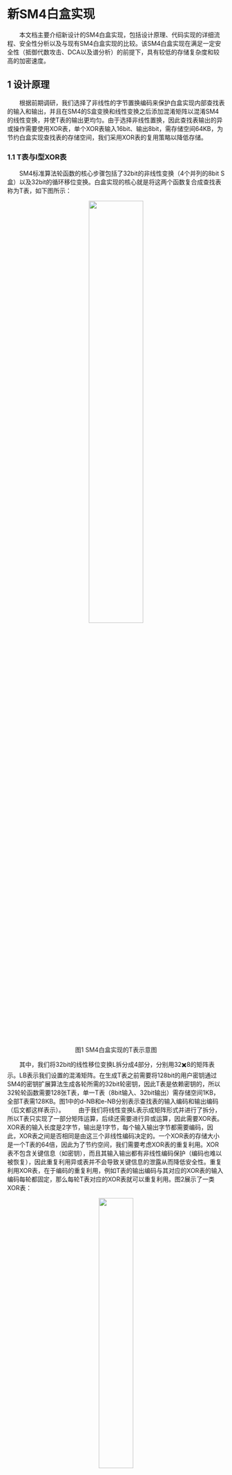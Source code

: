 # 新SM4白盒实现

&emsp;&emsp;本文档主要介绍新设计的SM4白盒实现，包括设计原理、代码实现的详细流程、安全性分析以及与现有SM4白盒实现的比较。该SM4白盒实现在满足一定安全性（抵御代数攻击、DCA以及谱分析）的前提下，具有较低的存储复杂度和较高的加密速度。

## 1 设计原理

&emsp;&emsp;根据前期调研，我们选择了非线性的字节置换编码来保护白盒实现内部查找表的输入和输出，并且在SM4的S盒变换和线性变换之后添加混淆矩阵以混淆SM4的线性变换，并使T表的输出更均匀。由于选择非线性置换，因此查找表输出的异或操作需要使用XOR表，单个XOR表输入16bit、输出8bit，需存储空间64KB，为节约白盒实现查找表的存储空间，我们采用XOR表的复用策略以降低存储。

### 1.1 T表与I型XOR表

&emsp;&emsp;SM4标准算法轮函数的核心步骤包括了32bit的非线性变换（4个并列的8bit S盒）以及32bit的循环移位变换。白盒实现的核心就是将这两个函数复合成查找表称为T表，如下图所示：

<div align=center><img src="image.png" width = "50%"></div>
<center>图1 SM4白盒实现的T表示意图</center>

&emsp;&emsp;其中，我们将32bit的线性移位变换L拆分成4部分，分别用32✖️8的矩阵表示。LB表示我们设置的混淆矩阵。在生成T表之前需要将128bit的用户密钥通过SM4的密钥扩展算法生成各轮所需的32bit轮密钥，因此T表是依赖密钥的，所以32轮轮函数需要128张T表，单一T表（8bit输入、32bit输出）需存储空间1KB，全部T表需128KB。图1中的d-NB和e-NB分别表示查找表的输入编码和输出编码（后文都这样表示）。
&emsp;&emsp;由于我们将线性变换L表示成矩阵形式并进行了拆分，所以T表只实现了一部分矩阵运算，后续还需要进行异或运算，因此需要XOR表。XOR表的输入长度是2字节，输出是1字节，每个输入输出字节都需要编码，因此，XOR表之间是否相同是由这三个非线性编码决定的。一个XOR表的存储大小是一个T表的64倍，因此为了节约空间，我们需要考虑XOR表的重复利用。XOR表不包含关键信息（如密钥），而且其输入输出都有非线性编码保护（编码也难以被恢复），因此重复利用异或表并不会导致关键信息的泄露从而降低安全性。重复利用XOR表，在于编码的重复利用，例如T表的输出编码与其对应的XOR表的输入编码每轮都固定，那么每轮T表对应的XOR表就可以重复利用。图2展示了一类XOR表：

<div align=center><img src="image-1.png" width = "40%"></div>
<center>图2 I型XOR表</center>

I型XOR表由2层异或表构成，第一层的8个XOR表将4个T表的输出异或为2个32bit字，再经过第二层的4个XOR表得到1个32bit字，从而实现了SM4的L变换。观察图1和图2不难发现编码的颜色和标注都是对应的，对应位置的编码只需要生成一次即可，不需要每轮都生成新的编码，字母A、B、C等表示编码所在位置也表示编码的型号，例如B代表的编码位于T表的输出端和I型异或表第一层的输入，这对编码相互抵消来保证加密函数的功能性。既然可以重复利用编码，那为什么同一类型的编码不重复利用？比如B和C类型编码只生成一次，这样第一层XOR表只需要1个，还能再压缩空间。回答这个问题，需要考虑白盒实现的安全性，由于我们采用混淆矩阵是精心设计的，这样T表输出的每个字节都会与S盒对应且输出的每个字节都是均匀的（遍历输入会得到256种取值，对谱分析和DCA有较高防御能力），若只采用一个编码，攻击者可以利用频率分析攻击每一轮的T表。而且XOR表的输入端的两个编码不能相通，若相同的话攻击者容易得到关于0的映射信息。在这种设计原则下，I型XOR表需存储空间12✖️64KB=768KB。

### 1.2 混淆矩阵逆变换查找表与II型XOR查找表

&emsp;&emsp;我们在T表中添加了混淆矩阵LB，使T表的输出更均匀且提高了白盒实现抵御DCA和谱分析的能力。为了保证算法的标准性，我们需要将LB矩阵抵消掉。由于是矩阵运算，因此我们按照和构造T表一样的方式，将LB的逆矩阵进行拆分，并通过XOR表实现完整的矩阵乘法运算。如下图所示：

<div align=center><img src="image-2.png" width = "30%"></div>
<center>图3 混淆矩阵逆变换查找表</center>

在这里，我们需要强调，混淆矩阵是秘密生成的，每一轮的混淆矩阵可以相通也可以不同。若每一轮的混淆矩阵相同，那么逆变换查找表共需4KB；若每一轮的混淆矩阵都重新生成，则需要128KB。图4是II型XOR表：

<div align=center><img src="image-3.png" width = "40%"></div>
<center>图4 II型XOR表</center>

II型XOR表的构造原则与I型相同，需要注意的是，无论是否重复利用混淆矩阵LB都不会影响II型XOR表的生成与存储，因为XOR表只与编码有关。I型XOR与II型XOR表在输出位置都保持了编码的新鲜性，使S盒对应位置的输出都是均匀的，保障了各个位置抵抗DCA和谱分析的能力。II型XOR表需存储空间12✖️64KB=768KB。

### 1.3 混淆矩阵的选择

&emsp;&emsp;混淆矩阵LB是32✖️32的矩阵，表示为：
<div align=center><img src="image-4.png" width = "30%"></div>
其中表示8✖️8的矩阵，为使S盒对应位置的输出都是均匀的，要求LB除了可逆还需满足三个条件:
（1）满足T表输出的均匀性：

T0：
<div align=center><img src="image-5.png" width = "60%"></div>

T1:
<div align=center><img src="image-6.png" width = "60%"></div>

T2:
<div align=center><img src="image-7.png" width = "60%"></div>

T3：
<div align=center><img src="image-8.png" width = "60%"></div>

需要保证上述16个方程对应的16个8✖️8的矩阵都是满秩的，其中H表示SM4线性变换矩阵L的分块矩阵；
（2）I型XOR表第一层输出的均匀性：
T0+T1：
<div align=center><img src="image-9.png" width = "60%"></div>

T2+T3：
<div align=center><img src="image-10.png" width = "60%"></div>

需要保证上述8个8*8的矩阵都是满秩的；
（3）I型XOR表第二层输出的均匀性：
T0+T1+T2+T3：
<div align=center><img src="image-11.png" width = "60%"></div>

需要保证上述4个8*8的矩阵都是满秩的。这样精心设计挑选的混淆矩阵能为T表提供抵御侧信道攻击更高的安全性。

### 1.4 轮函数的输入阶段和输出阶段

&emsp;&emsp;SM4算法每一轮都会生成一个新的32bit字，它是由当前轮的一个输入32bit字和SM4的F函数生成的32bit字异或得到的，如图5所示，因此轮函数的最后阶段也是由异或表实现的。需要注意的是，这类型异或表的输出编码必须保证每一轮的新鲜性，以抵御代数攻击。
<div align=center><img src="image-12.png" width = "60%"></div>
<center>图5 SM4分组密码算法加密流程示意图</center>
进入F函数的32bit字是由当前轮的3个输入32bit字异或得到的，因此也需要XOR表来实现。首先，我们先构造输入阶段的查找表，如图6所示：

<div align=center><img src="image-13.png" width = "30%"></div>
<center>图6 输入查找表</center>

其中，输入IN是根据前一轮的输出编码OUT生成的（除了前四轮中32bit字对应的输入编码是另外生成），因此，为了复用异或表，输入阶段应该再额外添加一层编码，即H编码，这样输入阶段的3个32bit字的异或就可以用8个异或表表示，其中第一层异或表可以进行复用，第二层异或表的输入编码可以复用，但是要保证输出编码A每轮新鲜，如图7所示：

<div align=center><img src="image-14.png" width = "30%"></div>
<center>图7 III型XOR表</center>

这样，输入查找表每轮都需要重新生成（IN新鲜，H型编码复用）共需存储空间32*4KB=128KB，III型异或表，共需存储空间4✖️64KB+4✖️64KB✖️32=8MB+256KB。
&emsp;&emsp;最后还剩下轮函数的输出阶段，如图8所示：

<div align=center><img src="image-15.png" width = "30%"></div>
<center>图8 输出XOR表</center>

其中，由于H编码和G编码都可以复用，但是输出编码OUT必须保证每一轮新鲜，因此输出异或表不能复用，需存储空间32✖️4✖️64KB=8MB。
&emsp;&emsp;综上，全部SM4白盒实现的查找表共需存储空间为18MB4KB。注意，这个存储空间是根据本文设计方案所需的最小空间，如果不进行表或者编码亦或混淆矩阵的重复利用，或者每隔几轮再重复利用，那么所需存储空间还会增多。

## 2 代码实现的详细流程

&emsp;&emsp;SM4白盒实现的代码包括查找表的生成和加密算法的实现两部分。代码由C语言编写，矩阵运算库为[WBMatrix](https://github.com/scnucrypto/WBMatrix)，代码主要参考了[Xiao-Lai白盒SM4实现[1]](https://github.com/Nexus-TYF/Xiao-Lai-White-box-SM4)和[Bai-Wu白盒SM4实现[2]](https://github.com/Nexus-TYF/Bai-Wu-White-box-SM4)和[SM4的实现](https://github.com/NEWPLAN/SMx/tree/master/SM4)。

### 2.1 查找表的生成

&emsp;&emsp;构成查找表的元素包括8bit的非线性置换编码、混淆矩阵、轮密钥和S盒。
（1）8bit非线性置换编码的生成与XOR表的构造
&emsp;&emsp;采用随机置换的方式生成，但是需要加个约束条件：不能将0映射到0，限制敌手对于输出位置为0的判断。代码封装成函数：void Gen_BytePer(uint8_t *permutation, uint8_t*inverse)。由于各类查找表的输入输出都由非线性编码进行保护，因此在生成查找表前将所有非线性编码全部生成，需要注意输入查找表的IN编码和输出查找表的OUT编码与输入输出的32bit字的对应关系，并且同时生成对明文的进行编码和对密文进行解码的外部编码，对明文进行编码的外部编码作用于服务端，对密文进行解码的外部编码作用于客户端。由于XOR表只与输入和输出编码有关，因此在生成所有编码后就可以构造XOR表了，需要注意表与最终加密算法计算流程以及编码顺序的对应。
（2）轮密钥的生成
&emsp;&emsp;参考[SM4的实现](https://github.com/NEWPLAN/SMx/tree/master/SM4)，封装成函数：void sm4_setkey_enc(sm4_context *ctx, unsigned char *key)。
（3）混淆矩阵的生成
&emsp;&emsp;根据1.3节的约束，对随机生成的32bit矩阵进行筛选，封装成函数：void Gen_LB（M32* LB, M32* LB_inv）。
（4）构造T表和混淆矩阵逆变换查找表的构造
&emsp;&emsp;根据图1和图3，按照顺序组合各种元素，需注意编码的选择，要与前序编码和后序编码对应。矩阵按照列来切割，需要注意主体32bit矩阵与分块8bit矩阵位置的对应关系。
将所有生成查找表和外部编码的代码封装为函数：void wbsm4_gen(uint8_t *key,buffer)，可以选择将生成的查找表和外部编码都输出为.h文件，然后该文件再与加密函数的代码进行编译生成加密可执行文件，这样更符合白盒实现的部署场景。

### 2.2 加密函数的实现

&emsp;&emsp;SM4分组密码的分组长度是128bit，共32轮，每轮生成一个32bit字并与当前轮输入的3个32bit字一起进入下一轮，因此加密轮函数的代码主要维护一个长度为128bit的队列，封装成函数：void wbsm4_encrypt(uint8_t input[16], uint8_t output[16])。由于加密算法主要就是查表操作，因此在代码实现时需要注意查找表的顺序，还需注意SM4加密算法最后是逆序变换。

## 3 安全性分析

&emsp;&emsp;方案的安全性分析包括侧信道场景的安全性分析和白盒场景的安全性分析。

### 3.1侧信道分析

&emsp;&emsp;综合现有的侧信道安全性分析，如谱分析[3]ADCA[4]选择对T表进行攻击，我们可以将T表抽象成一个8->8的映射：
<div align=center><img src="image-19.png" width = "30%"></div>
其中NB表示单字节的非线性变换，NSM表示LB矩阵与SM4的L线性变换进行矩阵乘法得到的与一个S盒对应的矩阵，根据混淆矩阵LB的性质，我们可以证明NSM是非奇异矩阵（Non-Singular Matrix）。假设攻击者已知输入编码，那么根据文献[3]和[4]的方法与结论，在单字节输出编码和非奇异矩阵NSM的共同防护下，不能对该T表映射进行密钥区分攻击，因为NSM满秩不会对的代数度产生影响。我们进行了10000次的模拟实验，每次实验的外部编码均和NSM均按照白盒方案随机生成，密钥区分攻击均失败，因此该方案可以抵抗侧信道攻击。倘若攻击者并不知道输入编码，那么侧信道攻击则无法进行，因为无法通过明文猜测中间值。而选择仿射编码的白盒实现（如Xiao-Lai白盒SM4[1]、Bai-Wu白盒SM4[2]、Yao-Chen白盒SM4[8]等），无论编码是8bit、32bit还是64bit，其代数度都为1，因此在已知外部编码的情况下，容易受到侧信道攻击。

### 3.2 白盒攻击

&emsp;&emsp;对于一个白盒实现，攻击者想要对其进行攻击，首先需要对算法加密程序进行逆向分析得到源码或者白盒实现的全部查找表，这一步骤虽然繁琐，但我们假设攻击者能够完全获取白盒实现的全部信息，然后可以对查找表进行组合。我们将第i轮和第i+1轮的查找表进行组合，抽象出的攻击模型如图9所示：

<div align=center><img src="image-16.png" width = "70%"></div>
<center>图9 攻击模型</center>

其中，将置0，我们可以得到类似BGE攻击的模型[5]，通过这个模型我们能够利用BGE攻击的第一阶段的算法，将输入输出的单字节编码转换成8bit仿射编码，根据算法[6]，转换连续4轮单字节编码的时间复杂度约为，由于编码未知，因此BGE攻击不可行，但是我们构造了一个仿射仿射等价问题[13]（S盒的输入输出端都是仿射编码），可以通过基于仿射等价算法[13]的攻击方法进行攻击。参考Xiao-Lai的SM4白盒实现，其攻击模型为：

<div align=center><img src="image-17.png" width = "60%"></div>
<center>图10 Xiao-Lai白盒SM4攻击模型[1]</center>

其中，红色框中的仿射变换最终可以得到一个32bit的常数，而输入编码和输出编码都是8bit的仿射变换。而我们所构造的白盒实现也可以转化成图10的形式，这样我们白盒实现的安全性至少可以规约到Xiao-Lai白盒SM4的安全性。最近，在CT-RSA 2025会议中录用的一篇文章是通过基于仿射等价的攻击方法对Xiao-Lai白盒SM4[1]、Bai-Wu白盒SM4[2]、Shi等人的白盒SM4[7]和Yao-Chen白盒SM4[8]进行了密钥恢复攻击，攻击复杂度分别是，时间复杂度比Lin-Lai攻击以及Pan等人的攻击都要低。截至目前文章还未公开，读者可以关注CT-RSA 2025会议（会议日期2025年4月28日至5月1日）了解详情。因此根据学术界最新成果，攻击我们的白盒实现的时间复杂度也为（第一步将单字节编码转换成仿射编码的时间复杂度与相比可忽略）。

## 4 与现有SM4白盒实现的比较

<div align=center><img src="image-18.png" width = "70%"></div>

&emsp;&emsp;表1虽然列出Lin等人和Pan等人的分析方法，但是Lin的攻击方法存在偏差，而Pan等人的分析方法只能确定密钥搜索空间而不能进行密钥恢复，因此基于仿射等价算法的攻击能够有效反应白盒实现的安全性。测试平台的配置：CPU：Apple M2；内存：16GB；系统：Sequoia 15.3.1。单次加密时间是记录调用加密函数10000次的时间取平均值得到，测试代码并未经过优化，因此加密速度仅供参考。

加密实例:
明文：01 23 45 67 89 ab cd ef fe dc ba 98 76 54 32 10
用户密钥：01 23 45 67 89 ab cd ef fe dc ba 98 76 54 32 10
密文：68 1e df 34 d2 06 96 5e 86 b3 e9 4f 53 6e 42 46

## 参考文献

[1] 肖雅莹, 来学嘉. 白盒密码及SMS4算法的白盒实现[C]. 中国密码学会2009年会. 北京: 科学出版社, 2009: 24–34.
[2] Bai K, Wu C. A secure white‐box SM4 implementation[J]. Security and Communication Networks, 2016, 9(10): 996-1006.
[3] Carlet C, Guilley S, Mesnager S. Structural attack (and repair) of diffused-input-blocked-output white-box cryptography[J]. IACR Transactions on Cryptographic Hardware and Embedded Systems, 2021, 2021(4): 57-87.
[4] Tang Y, Gong Z, Li B, et al. Revisiting the computation analysis against internal encodings in white-box implementations[J]. IACR Transactions on Cryptographic Hardware and Embedded Systems, 2023, 2023(4): 493-522.
[5] Billet O, Gilbert H, Ech-Chatbi C. Cryptanalysis of a white box AES implementation[C]//Selected Areas in Cryptography: 11th International Workshop, Revised Selected Papers. Springer, 2005: 227-240.
[6] Tolhuizen L. Improved cryptanalysis of an AES implementation[C]//Proceedings of the 33rd WIC Symposium on Information Theory in the Benelux. 2012: 68-71.
[7] Shi Y, He Z. A lightweight white-box symmetric encryption algorithm against node capture for WSNs[C]//Proceedings of 2014 IEEE Wireless Communications and Networking Conference. IEEE, 2014: 3058-3063.
[8] 姚思, 陈杰. SM4算法的一种新型白盒实现[J]. 密码学报, 2020, 7(3): 358-374.
[9] 林婷婷, 来学嘉. 对白盒SMS4实现的一种有效攻击[J]. 软件学报, 2013, 24(9): 2238-2249.
[10] 潘文伦, 秦体红, 贾音, 等. 对两个SM4白盒方案的分析[J]. 密码学报, 2018, 5(6): 651-671.
[11] Jin C, Bao Z, Miao W, et al. A lightweight nonlinear white-box SM4 implementation applied to edge LoT agents[J]. IEEE Access, 2023, 11: 68717 - 68727.
[12] Chen J, Luo Y, Liu J, et al. A white-box implementation of SM4 with self-equivalence encoding[J]. The Computer Journal, 2024, 67(3): 1087-1098.
[13] Biryukov A, De Canniere C, Braeken A, et al. A toolbox for cryptanalysis: Linear and affine equivalence algorithms[C]//Advances in Cryptology - EUROCRYPT 2003: International Conference on the Theory and Applications of Cryptographic Techniques, Proceedings. Springer, 2003: 33-50.